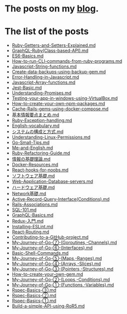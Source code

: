 # The posts on my [blog](https://k-sato1995.github.io/MyBlogFront/#/).

# The list of the posts

- [Ruby-Getters-and-Setters-Explained.md](https://github.com/K-Sato1995/BlogPosts/blob/master/Ruby-Getters-and-Setters-Explained.md)
- [GraphQL-Ruby(Class-based-API).md](https://github.com/K-Sato1995/BlogPosts/blob/master/GraphQL-Ruby(Class-based-API).md)
- [ES6-Basics.md](https://github.com/K-Sato1995/BlogPosts/blob/master/ES6-Basics.md)
- [How-to-run-CLI-commands-from-ruby-programs.md](https://github.com/K-Sato1995/BlogPosts/blob/master/How-to-run-CLI-commands-from-ruby-programs.md)
- [Javascript-String-functions.md](https://github.com/K-Sato1995/BlogPosts/blob/master/Javascript-String-functions.md)
- [Create-data-backups-using-backup-gem.md](https://github.com/K-Sato1995/BlogPosts/blob/master/Create-data-backups-using-backup-gem.md)
- [Error-Handling-in-Javascript.md](https://github.com/K-Sato1995/BlogPosts/blob/master/Error-Handling-in-Javascript.md)
- [Javascript-Array-functions.md](https://github.com/K-Sato1995/BlogPosts/blob/master/Javascript-Array-functions.md)
- [Jest-Basic.md](https://github.com/K-Sato1995/BlogPosts/blob/master/Jest-Basic.md)
- [Understanding-Promises.md](https://github.com/K-Sato1995/BlogPosts/blob/master/Understanding-Promises.md)
- [Testing-your-app-in-windows-using-VirtualBox.md](https://github.com/K-Sato1995/BlogPosts/blob/master/Testing-your-app-in-windows-using-VirtualBox.md)
- [How-to-create-your-own-npm-packages.md](https://github.com/K-Sato1995/BlogPosts/blob/master/How-to-create-your-own-npm-packages.md)
- [Cache-Rails-gems-using-docker-compose.md](https://github.com/K-Sato1995/BlogPosts/blob/master/Cache-Rails-gems-using-docker-compose.md)
- [基本情報要点まとめ.md](https://github.com/K-Sato1995/BlogPosts/blob/master/基本情報要点まとめ.md)
- [Ruby-Exception-handling.md](https://github.com/K-Sato1995/BlogPosts/blob/master/Ruby-Exception-handling.md)
- [English-vocabulary.md](https://github.com/K-Sato1995/BlogPosts/blob/master/English-vocabulary.md)
- [システムの構成と方式.md](https://github.com/K-Sato1995/BlogPosts/blob/master/システムの構成と方式.md)
- [Understanding-Linux-Permissions.md](https://github.com/K-Sato1995/BlogPosts/blob/master/Understanding-Linux-Permissions.md)
- [Go-Small-Tips.md](https://github.com/K-Sato1995/BlogPosts/blob/master/Go-Small-Tips.md)
- [Me-and-English.md](https://github.com/K-Sato1995/BlogPosts/blob/master/Me-and-English.md)
- [Ruby-Refactoring-Guide.md](https://github.com/K-Sato1995/BlogPosts/blob/master/Ruby-Refactoring-Guide.md)
- [情報の基礎理論.md](https://github.com/K-Sato1995/BlogPosts/blob/master/情報の基礎理論.md)
- [Docker-Resources.md](https://github.com/K-Sato1995/BlogPosts/blob/master/Docker-Resources.md)
- [React-hooks-for-noobs.md](https://github.com/K-Sato1995/BlogPosts/blob/master/React-hooks-for-noobs.md)
- [ソフトウェア基礎.md](https://github.com/K-Sato1995/BlogPosts/blob/master/ソフトウェア基礎.md)
- [Web-Application-Database-servers.md](https://github.com/K-Sato1995/BlogPosts/blob/master/Web-Application-Database-servers.md)
- [ハードウェア基礎.md](https://github.com/K-Sato1995/BlogPosts/blob/master/ハードウェア基礎.md)
- [Network基礎.md](https://github.com/K-Sato1995/BlogPosts/blob/master/Network基礎.md)
- [Active-Record-Query-Interface(Conditions).md](https://github.com/K-Sato1995/BlogPosts/blob/master/Active-Record-Query-Interface(Conditions).md)
- [Rails-Associations.md](https://github.com/K-Sato1995/BlogPosts/blob/master/Rails-Associations.md)
- [SQL-101.md](https://github.com/K-Sato1995/BlogPosts/blob/master/SQL-101.md)
- [GraphQL-Basics.md](https://github.com/K-Sato1995/BlogPosts/blob/master/GraphQL-Basics.md)
- [Redux-入門.md](https://github.com/K-Sato1995/BlogPosts/blob/master/Redux-入門.md)
- [Installing-ESLint.md](https://github.com/K-Sato1995/BlogPosts/blob/master/Installing-ESLint.md)
- [React-Routing.md](https://github.com/K-Sato1995/BlogPosts/blob/master/React-Routing.md)
- [Contributing-to-a-GitHub-project.md](https://github.com/K-Sato1995/BlogPosts/blob/master/Contributing-to-a-GitHub-project.md)
- [My-Journey-of-Go-⑦-(Goroutines,-Channels).md](https://github.com/K-Sato1995/BlogPosts/blob/master/My-Journey-of-Go-⑦-(Goroutines,-Channels).md)
- [My-Journey-of-Go-⑥-(Interfaces).md](https://github.com/K-Sato1995/BlogPosts/blob/master/My-Journey-of-Go-⑥-(Interfaces).md)
- [Basic-Shell-Commands.md](https://github.com/K-Sato1995/BlogPosts/blob/master/Basic-Shell-Commands.md)
- [My-Journey-of-Go-⑤-(Maps,-Ranges).md](https://github.com/K-Sato1995/BlogPosts/blob/master/My-Journey-of-Go-⑤-(Maps,-Ranges).md)
- [My-Journey-of-Go-④-(Arrays,-Slices).md](https://github.com/K-Sato1995/BlogPosts/blob/master/My-Journey-of-Go-④-(Arrays,-Slices).md)
- [My-Journey-of-Go-③-(Pointers,-Structures).md](https://github.com/K-Sato1995/BlogPosts/blob/master/My-Journey-of-Go-③-(Pointers,-Structures).md)
- [How-to-create-your-own-gem.md](https://github.com/K-Sato1995/BlogPosts/blob/master/How-to-create-your-own-gem.md)
- [My-Journey-of-Go-②-(Loops,-Conditions).md](https://github.com/K-Sato1995/BlogPosts/blob/master/My-Journey-of-Go-②-(Loops,-Conditions).md)
- [My-Journey-of-Go-①-(Functions,-Variables).md](https://github.com/K-Sato1995/BlogPosts/blob/master/My-Journey-of-Go-①-(Functions,-Variables).md)
- [Rspec-Basics-③.md](https://github.com/K-Sato1995/BlogPosts/blob/master/Rspec-Basics-③.md)
- [Rspec-Basics-②.md](https://github.com/K-Sato1995/BlogPosts/blob/master/Rspec-Basics-②.md)
- [Rspec-Basics-①.md](https://github.com/K-Sato1995/BlogPosts/blob/master/Rspec-Basics-①.md)
- [Build-a-simple-API-using-RoR5.md](https://github.com/K-Sato1995/BlogPosts/blob/master/Build-a-simple-API-using-RoR5.md)

